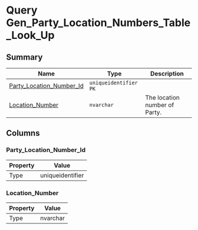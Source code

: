 # Query Gen_Party_Location_Numbers_Table_Look_Up


## Summary

| Name | Type | Description |
| - | - | --- |
|[Party_Location_Number_Id](#party_location_number_id)|`uniqueidentifier` `PK`||
|[Location_Number](#location_number)|`nvarchar` |The location number of Party.|

## Columns

### Party_Location_Number_Id

| Property | Value |
| - | - |
|Type|uniqueidentifier|

### Location_Number

| Property | Value |
| - | - |
|Type|nvarchar|


